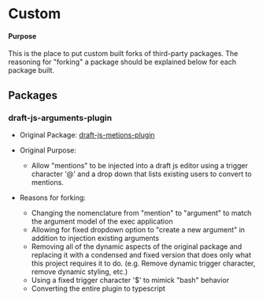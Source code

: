 # Custom

#### Purpose
This is the place to put custom built forks of third-party packages. The reasoning for "forking" a package should be explained below for each package built.

## Packages

### draft-js-arguments-plugin
* Original Package: [draft-js-metions-plugin](https://github.com/draft-js-plugins/draft-js-plugins/tree/master/draft-js-mention-plugin)

* Original Purpose:

  * Allow "mentions" to be injected into a draft js editor using a trigger character '@' and a drop down that lists existing users to convert to mentions.

* Reasons for forking:

  * Changing the nomenclature from "mention" to "argument" to match the argument model of the exec application
  * Allowing for fixed dropdown option to "create a new argument" in addition to injection existing arguments
  * Removing all of the dynamic aspects of the original package and replacing it with a condensed and fixed version that does only what this project requires it to do. (e.g. Remove dynamic trigger character, remove dynamic styling, etc.)
  * Using a fixed trigger character '$' to mimick "bash" behavior
  * Converting the entire plugin to typescript